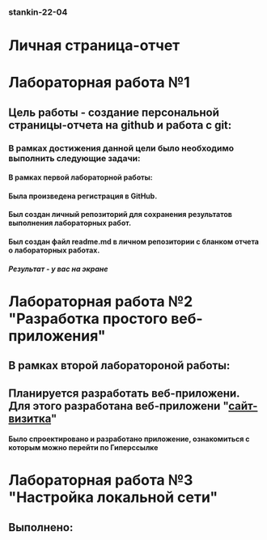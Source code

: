 ### stankin-22-04
# Личная страница-отчет

# Лабораторная работа №1 
## Цель работы - создание персональной страницы-отчета на github и работа с git:
### В рамках достижения данной цели было необходимо выполнить следующие задачи:
#### В рамках первой лабораторной работы:
#### Была произведена регистрация в GitHub.
#### Был создан личный репозиторий для сохранения результатов выполнения лабораторных работ.
#### Был создан файл readme.md в личном репозитории с бланком отчета о лабораторных работах.
##### Результат - у вас на экране


# Лабораторная работа №2 "Разработка простого веб-приложения"
## В рамках второй лаборатороной работы:
## Планируется разработать веб-приложени. Для этого разработана веб-приложени  "[сайт-визитка](https://saidazimm.github.io/newProject/)"
#### Было спроектировано и разработано приложение, ознакомиться с которым можно перейти по Гиперссылке


# Лабораторная работа №3 "Настройка локальной сети"
## Выполнено:

